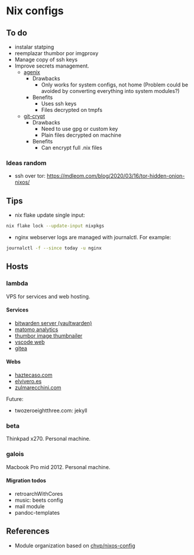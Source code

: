 # Nix configs

## To do

- instalar statping
- reemplazar thumbor por imgproxy
- Manage copy of ssh keys
- Improve secrets management.
  - [agenix](https://github.com/ryantm/agenix/)
    - Drawbacks
      - Only works for system configs, not home (Problem could be avoided by converting
        everything into system modules?)
    - Benefits
      - Uses ssh keys
      - Files decrypted on tmpfs
  - [git-crypt](https://www.agwa.name/projects/git-crypt)
    - Drawbacks
      - Need to use gpg or custom key
      - Plain files decrypted on machine
    - Benefits
      - Can encrypt full .nix files

### Ideas random

- ssh over tor: https://mdleom.com/blog/2020/03/16/tor-hidden-onion-nixos/

## Tips

- nix flake update single input:
```bash
nix flake lock --update-input nixpkgs
```

- nginx webserver logs are managed with journalctl. For example:
```bash
journalctl -f --since today -u nginx
```

## Hosts

### lambda

VPS for services and web hosting.

#### Services

- [bitwarden server (vaultwarden)](https://bw.haztecaso.com)
- [matomo analytics](https://matomo.haztecaso.com)
- [thumbor image thumbnailer](https://img.haztecaso.com)
- [vscode web](https://code.haztecaso.com)
- [gitea](https://git.haztecaso.com)

#### Webs

- [haztecaso.com](https://haztecaso.com)
- [elvivero.es](https://elvivero.es)
- [zulmarecchini.com](https://zulmarecchini.com)

Future:

- twozeroeightthree.com: jekyll

### beta

Thinkpad x270. Personal machine.

### galois

Macbook Pro mid 2012. Personal machine.

#### Migration todos

- retroarchWithCores
- music: beets config
- mail module
- pandoc-templates

## References

- Module organization based on [chvp/nixos-config](https://github.com/chvp/nixos-config/)
